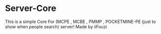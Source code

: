 # Server-Core
This is a simple Core For (MCPE , MCBE , PMMP , POCKETMINE-PE (just to show when people search) server! Made by iiFouzi
